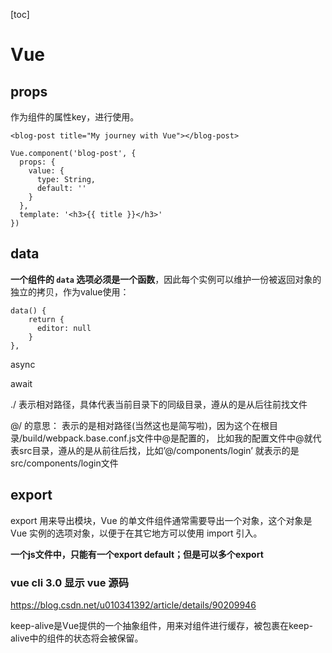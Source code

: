 [toc]

# Vue



## props

作为组件的属性key，进行使用。

```vue
<blog-post title="My journey with Vue"></blog-post>

Vue.component('blog-post', {
  props: {
    value: {
      type: String,
      default: ''
    }
  },
  template: '<h3>{{ title }}</h3>'
})
```



## data

**一个组件的 `data` 选项必须是一个函数**，因此每个实例可以维护一份被返回对象的独立的拷贝，作为value使用：

```vue
data() {
    return {
      editor: null
    }
},
```





async

await



./ 表示相对路径，具体代表当前目录下的同级目录，遵从的是从后往前找文件



@/ 的意思：
表示的是相对路径(当然这也是简写啦)，因为这个在根目录/build/webpack.base.conf.js文件中@是配置的，
比如我的配置文件中@就代表src目录，遵从的是从前往后找，比如’@/components/login’ 就表示的是src/components/login文件



## export

export 用来导出模块，Vue 的单文件组件通常需要导出一个对象，这个对象是 Vue 实例的选项对象，以便于在其它地方可以使用 import 引入。

**一个js文件中，只能有一个export default；但是可以多个export**



### vue cli 3.0 显示 vue 源码

https://blog.csdn.net/u010341392/article/details/90209946





keep-alive是Vue提供的一个抽象组件，用来对组件进行缓存，被包裹在keep-alive中的组件的状态将会被保留。
